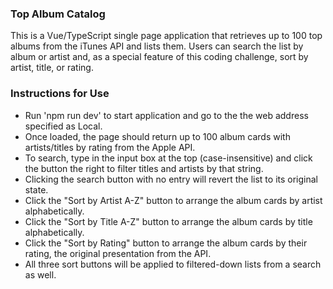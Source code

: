 ### Top Album Catalog

This is a Vue/TypeScript single page application that retrieves up to 100 top albums from the iTunes API and lists them. Users can search the list by album or artist and, as a special feature of this coding challenge, sort by artist, title, or rating.

### Instructions for Use
- Run 'npm run dev' to start application and go to the the web address specified as Local.
- Once loaded, the page should return up to 100 album cards with artists/titles by rating from the Apple API.
- To search, type in the input box at the top (case-insensitive) and click the button the right to filter titles and artists by that string.
- Clicking the search button with no entry will revert the list to its original state.
- Click the "Sort by Artist A-Z" button to arrange the album cards by artist alphabetically.
- Click the "Sort by Title A-Z" button to arrange the album cards by title alphabetically.
- Click the "Sort by Rating" button to arrange the album cards by their rating, the original presentation from the API.
- All three sort buttons will be applied to filtered-down lists from a search as well.